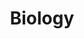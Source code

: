 ---
title: Biology
longTitle: 'Biology'
tags:
- gccommon
french:
- "[[Biologie]]"
narrowerTerm:
- "[[Anatomy]]"
- "[[Botany]]"
- "[[Genetics]]"
- "[[Marine biology]]"
- "[[Microbiology]]"
- "[[Physiology]]"
- "[[Zoology]]"
relatedTerm:
- "[[Biological diversity]]"
- "[[Living organisms]]"
---